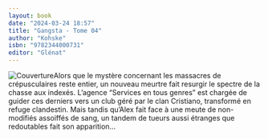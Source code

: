 ```yaml
---
layout: book
date: "2024-03-24 18:57"
title: "Gangsta - Tome 04"
author: "Kohske"
isbn: "9782344000731"
editor: "Glénat"
---
```

![Couverture](/img/9782344000731.jpeg)Alors que le mystère concernant les massacres de crépusculaires reste entier, un nouveau meurtre fait resurgir le spectre de la chasse aux indexés. L’agence “Services en tous genres” est chargée de guider ces derniers vers un club géré par le clan Cristiano, transformé en refuge clandestin. Mais tandis qu’Alex fait face à une meute de non-modifiés assoiffés de sang, un tandem de tueurs aussi étranges que redoutables fait son apparition…